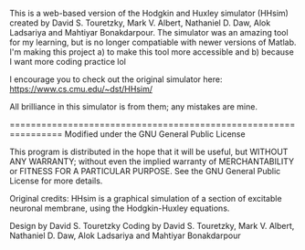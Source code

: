 This is a web-based version of the Hodgkin and Huxley simulator (HHsim) created by 
David S. Touretzky, Mark V. Albert, Nathaniel D. Daw, Alok Ladsariya and Mahtiyar Bonakdarpour. 
The simulator was an amazing tool for my learning, but is no longer compatiable with newer versions of Matlab. 
I'm making this project a) to make this tool more accessible and b) because I want more coding practice lol

I encourage you to check out the original simulator here: https://www.cs.cmu.edu/~dst/HHsim/

All brilliance in this simulator is from them; any mistakes are mine. 

================================================================
Modified under the GNU General Public License

This program is distributed in the hope that it will be useful,
but WITHOUT ANY WARRANTY; without even the implied warranty of
MERCHANTABILITY or FITNESS FOR A PARTICULAR PURPOSE.  See the
GNU General Public License for more details.

Original credits:
HHsim is a graphical simulation of a section of excitable neuronal
membrane, using the Hodgkin-Huxley equations.

Design by David S. Touretzky
Coding by David S. Touretzky, Mark V. Albert, Nathaniel D. Daw,
          Alok Ladsariya and Mahtiyar Bonakdarpour
